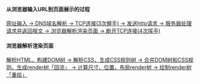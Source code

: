 #### 从浏览器输入URL到页面展示的过程
[网址输入 -> DNS域名解析 -> TCP连接(3次握手) -> 发送http请求 -> 服务器处理请求并返回报文 -> 浏览器解析渲染页面 -> 断开TCP连接(4次挥手)](https://juejin.cn/post/6844903784229896199)

#### 浏览器解析渲染页面
[解析HTML，构建DOM树 -> 解析CSS，生成CSS规则树 -> 合并DOM树和CSS规则，生成render树「回流」 -> 计算尺寸、位置，布局render树 -> 绘制render树「重绘」](https://juejin.cn/post/6844903784229896199)

